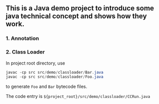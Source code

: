 ## This is a Java demo project to introduce some java technical concept and shows how they work.

### 1. Annotation

### 2. Class Loader
In project root directory, use
```java
javac -cp src src/demo/classloader/Bar.java
javac -cp src src/demo/classloader/Foo.java
```
to generate ```Foo``` and ```Bar``` bytecode files.

The code entry is ```${project_root}/src/demo/classloader/CCRun.java```

